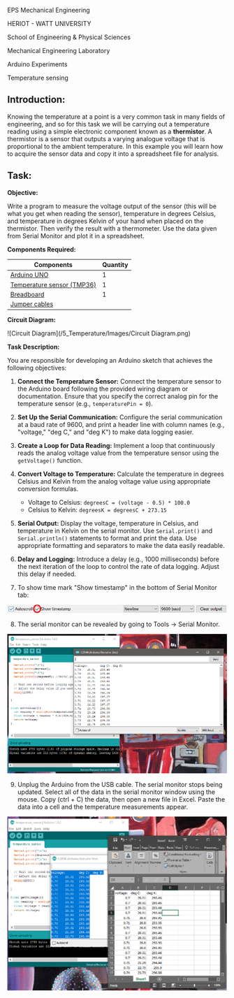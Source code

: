 EPS Mechanical Engineering

HERIOT - WATT UNIVERSITY

School of Engineering & Physical Sciences

Mechanical Engineering Laboratory

Arduino Experiments

Temperature sensing

## Introduction:

Knowing the temperature at a point is a very common task in many fields of engineering, and so for this task we will be carrying out a temperature reading using a simple electronic component known as a **thermistor**. A thermistor is a sensor that outputs a varying analogue voltage that is proportional to the ambient temperature. In this example you will learn how to acquire the sensor data and copy it into a spreadsheet file for analysis.


## Task:

**Objective:**

Write a program to measure the voltage output of the sensor (this will be what you get when reading the sensor), temperature in degrees Celsius, and temperature in degrees Kelvin of your hand when placed on the thermistor. Then verify the result with a thermometer. 
Use the data given from Serial Monitor and plot it in a spreadsheet.

**Components Required:**

| Components            | Quantity | 
| ------------------| --------------- |
|  [Arduino UNO](https://heriotwatt.sharepoint.com/sites/ArduinoTutorials/SitePages/Arduino.aspx)      | 1     |
|  [Temperature sensor (TMP36)](https://heriotwatt.sharepoint.com/sites/ArduinoTutorials/SitePages/Temperature-Sensor.aspx)         | 1    |
|  [Breadboard](https://heriotwatt.sharepoint.com/sites/ArduinoTutorials/SitePages/Breadboard.aspx)     | 1      |
|  [Jumper cables](https://heriotwatt.sharepoint.com/sites/ArduinoTutorials/SitePages/Wire.aspx)    |          |


**Circuit Diagram:**

![Circuit Diagram](/5_Temperature/Images/Circuit Diagram.png)


**Task Description:**

You are responsible for developing an Arduino sketch that achieves the following objectives:

1. **Connect the Temperature Sensor:** Connect the temperature sensor to the Arduino board following the provided wiring diagram or documentation. Ensure that you specify the correct analog pin for the temperature sensor (e.g., `temperaturePin = 0`).

2. **Set Up the Serial Communication:** Configure the serial communication at a baud rate of 9600, and print a header line with column names (e.g., "voltage," "deg C," and "deg K") to make data logging easier.

3. **Create a Loop for Data Reading:** Implement a loop that continuously reads the analog voltage value from the temperature sensor using the `getVoltage()` function. 

4. **Convert Voltage to Temperature:** Calculate the temperature in degrees Celsius and Kelvin from the analog voltage value using appropriate conversion formulas.
     - Voltage to Celsius: `degreesC = (voltage - 0.5) * 100.0`
     - Celsius to Kelvin: `degreesK = degreesC + 273.15`

5. **Serial Output:** Display the voltage, temperature in Celsius, and temperature in Kelvin on the serial monitor. Use `Serial.print()` and `Serial.println()` statements to format and print the data. Use appropriate formatting and separators to make the data easily readable.

6. **Delay and Logging:** Introduce a delay (e.g., 1000 milliseconds) before the next iteration of the loop to control the rate of data logging. Adjust this delay if needed.

7. To show time mark "Show timestamp" in the bottom of Serial Monitor tab:

![TimeStamp](/5_Temperature/Images/TimeStamp.png)

8. The serial monitor can be revealed by going to Tools -\> Serial Monitor.

![SerialMonitor](/5_Temperature/Images/SerialMonitor.png)

9. Unplug the Arduino from the USB cable. The serial monitor stops being updated. Select all of the data in the serial monitor window using the mouse. Copy (ctrl + C) the data, then open a new file in Excel. Paste the data into a cell and the temperature measurements appear. 

![MonitorData](/5_Temperature/Images/MonitorData.png)


